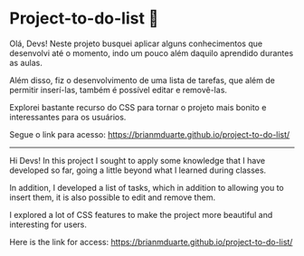 # Project-to-do-list 🔡
Olá, Devs! Neste projeto busquei aplicar alguns conhecimentos que desenvolvi até o momento, indo um pouco além daquilo aprendido durantes as aulas. 

Além disso, fiz o desenvolvimento de uma lista de tarefas, que além de permitir inserí-las, também é possível editar e removê-las. 

Explorei bastante recurso do CSS para tornar o projeto mais bonito e interessantes para os usuários. 

Segue o link para acesso: https://brianmduarte.github.io/project-to-do-list/

<hr>

Hi Devs! In this project I sought to apply some knowledge that I have developed so far, going a little beyond what I learned during classes.

In addition, I developed a list of tasks, which in addition to allowing you to insert them, it is also possible to edit and remove them.

I explored a lot of CSS features to make the project more beautiful and interesting for users.

Here is the link for access: https://brianmduarte.github.io/project-to-do-list/


